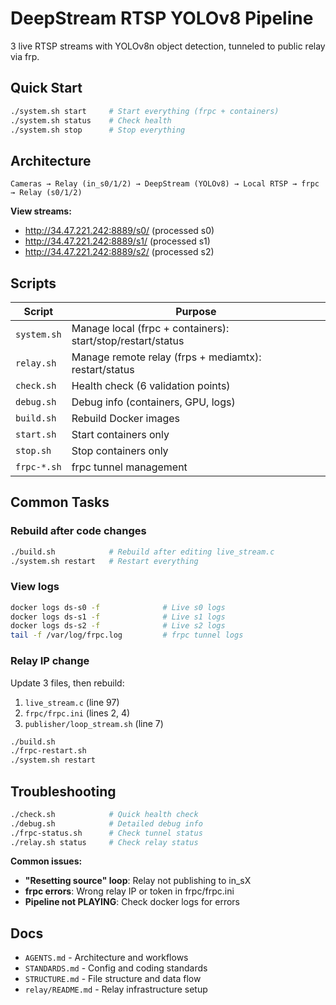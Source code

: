 # DeepStream RTSP YOLOv8 Pipeline

3 live RTSP streams with YOLOv8n object detection, tunneled to public relay via frp.

## Quick Start

```bash
./system.sh start     # Start everything (frpc + containers)
./system.sh status    # Check health
./system.sh stop      # Stop everything
```

## Architecture

```
Cameras → Relay (in_s0/1/2) → DeepStream (YOLOv8) → Local RTSP → frpc → Relay (s0/1/2)
```

**View streams:**
- http://34.47.221.242:8889/s0/ (processed s0)
- http://34.47.221.242:8889/s1/ (processed s1)
- http://34.47.221.242:8889/s2/ (processed s2)

## Scripts

| Script | Purpose |
|--------|---------|
| `system.sh` | Manage local (frpc + containers): start/stop/restart/status |
| `relay.sh` | Manage remote relay (frps + mediamtx): restart/status |
| `check.sh` | Health check (6 validation points) |
| `debug.sh` | Debug info (containers, GPU, logs) |
| `build.sh` | Rebuild Docker images |
| `start.sh` | Start containers only |
| `stop.sh` | Stop containers only |
| `frpc-*.sh` | frpc tunnel management |

## Common Tasks

### Rebuild after code changes
```bash
./build.sh            # Rebuild after editing live_stream.c
./system.sh restart   # Restart everything
```

### View logs
```bash
docker logs ds-s0 -f              # Live s0 logs
docker logs ds-s1 -f              # Live s1 logs
docker logs ds-s2 -f              # Live s2 logs
tail -f /var/log/frpc.log         # frpc tunnel logs
```

### Relay IP change
Update 3 files, then rebuild:
1. `live_stream.c` (line 97)
2. `frpc/frpc.ini` (lines 2, 4)
3. `publisher/loop_stream.sh` (line 7)

```bash
./build.sh
./frpc-restart.sh
./system.sh restart
```

## Troubleshooting

```bash
./check.sh            # Quick health check
./debug.sh            # Detailed debug info
./frpc-status.sh      # Check tunnel status
./relay.sh status     # Check relay status
```

**Common issues:**
- **"Resetting source" loop**: Relay not publishing to in_sX
- **frpc errors**: Wrong relay IP or token in frpc/frpc.ini
- **Pipeline not PLAYING**: Check docker logs for errors

## Docs

- `AGENTS.md` - Architecture and workflows
- `STANDARDS.md` - Config and coding standards
- `STRUCTURE.md` - File structure and data flow
- `relay/README.md` - Relay infrastructure setup
